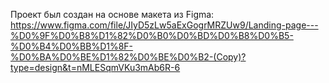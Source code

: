 Проект был создан на основе макета из Figma: https://www.figma.com/file/JIyD5zLw5aExGogrMRZUw9/Landing-page---%D0%9F%D0%B8%D1%82%D0%B0%D0%BD%D0%B8%D0%B5-%D0%B4%D0%BB%D1%8F-%D0%BA%D0%BE%D1%82%D0%BE%D0%B2-(Copy)?type=design&t=nMLESqmVKu3mAb6R-6
 
